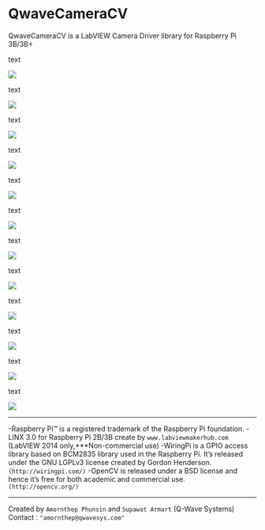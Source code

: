 # QwaveCameraCV

QwaveCameraCV is a LabVIEW Camera Driver library for Raspberry Pi 3B/3B+

text

![](http://ftp.qwavesys.com/tmp_pics/QwaveCameraCV-0000.png)

text

![](http://ftp.qwavesys.com/tmp_pics/QwaveCameraCV-0001.png)

text

![](http://ftp.qwavesys.com/tmp_pics/QwaveCameraCV-0002.png)

text

![](http://ftp.qwavesys.com/tmp_pics/QwaveCameraCV-0003.png)

text

![](http://ftp.qwavesys.com/tmp_pics/QwaveCameraCV-0004.png)

text

![](http://ftp.qwavesys.com/tmp_pics/QwaveCameraCV-0005.png)

text

![](http://ftp.qwavesys.com/tmp_pics/QwaveCameraCV-0006.png)

text

![](http://ftp.qwavesys.com/tmp_pics/QwaveCameraCV-0007.png)

text

![](http://ftp.qwavesys.com/tmp_pics/QwaveCameraCV-0008.png)

text

![](http://ftp.qwavesys.com/tmp_pics/QwaveCameraCV-0009.png)

text

![](http://ftp.qwavesys.com/tmp_pics/QwaveCameraCV-00010.png)

text

![](http://ftp.qwavesys.com/tmp_pics/QwaveCameraCV-00011.png)

------------------------------------------------------------------

-Raspberry Pi™ is a registered trademark of the Raspberry Pi foundation.
-LINX 3.0 for Raspberry Pi 2B/3B create by `www.labviewmakerhub.com` (LabVIEW 2014 only,***Non-commercial use)
-WiringPi is a GPIO access library based on BCM2835 library used in the Raspberry Pi. It’s released under the GNU LGPLv3 license created by Gordon Henderson. `(http://wiringpi.com/)`
-OpenCV is released under a BSD license and hence it’s free for both academic and commercial use. `(http://opencv.org/)`

------------------------------------------------------------------
Created by `Amornthep Phunsin` and `Supawat Armart` (Q-Wave Systems)
Contact : `"amornthep@qwavesys.com"`
